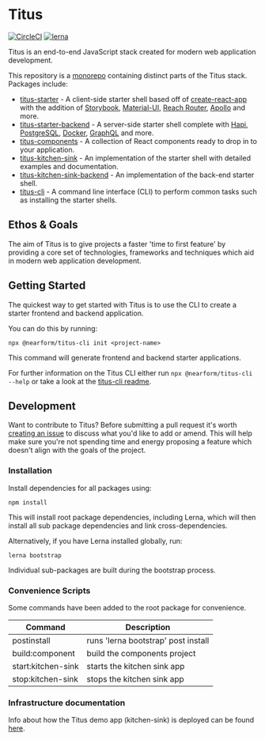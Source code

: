 # Titus

[![CircleCI](https://circleci.com/gh/nearform/titus.svg?style=svg&circle-token=ffb218c0396d2d09567299ee18ad345ef414e7d3)](https://circleci.com/gh/nearform/titus)
[![lerna](https://img.shields.io/badge/maintained%20with-lerna-cc00ff.svg)](https://lernajs.io/)


Titus is an end-to-end JavaScript stack created for modern web application development.

This repository is a [monorepo](https://lernajs.io/) containing distinct parts of the Titus stack. Packages include:

- [titus-starter](https://github.com/nearform/titus/tree/master/packages/titus-starter) - A client-side starter shell based off of [create-react-app](https://github.com/facebook/create-react-app) with the addition of [Storybook](https://storybook.js.org/), [Material-UI](https://material-ui.com/), [Reach Router](https://reach.tech/router), [Apollo](https://www.apollographql.com/) and more.
- [titus-starter-backend](https://github.com/nearform/titus/tree/master/packages/titus-starter-backend) - A server-side starter shell complete with [Hapi](https://hapijs.com/), [PostgreSQL](https://www.postgresql.org/), [Docker](https://www.docker.com/), [GraphQL](https://graphql.org/) and more.
- [titus-components](https://github.com/nearform/titus/tree/master/packages/titus-components) - A collection of React components ready to drop in to your application.
- [titus-kitchen-sink](https://github.com/nearform/titus/tree/master/packages/titus-kitchen-sink) - An implementation of the starter shell with detailed examples and documentation.
- [titus-kitchen-sink-backend](https://github.com/nearform/titus/tree/master/packages/titus-kitchen-sink-backend) - An implementation of the back-end starter shell.
- [titus-cli](https://github.com/nearform/titus/tree/master/packages/titus-cli) - A command line interface (CLI) to perform common tasks such as installing the starter shells.



## Ethos & Goals

The aim of Titus is to give projects a faster 'time to first feature' by providing a core set of technologies, frameworks and techniques which aid in modern web application development.

## Getting Started

The quickest way to get started with Titus is to use the CLI to create a starter frontend and backend application.

You can do this by running:

```
npx @nearform/titus-cli init <project-name>
```

This command will generate frontend and backend starter applications.

For further information on the Titus CLI either run `npx @nearform/titus-cli --help` or take a look at the [titus-cli readme](https://github.com/nearform/titus/blob/master/packages/titus-cli/README.md).

## Development

Want to contribute to Titus? Before submitting a pull request it's worth [creating an issue](https://github.com/nearform/titus/issues) to discuss what you'd like to add or amend. This will help make sure you're not spending time and energy proposing a feature which doesn't align with the goals of the project.

### Installation

Install dependencies for all packages using:

```
npm install
```

This will install root package dependencies, including Lerna, which will then install all sub package dependencies and link cross-dependencies.

Alternatively, if you have Lerna installed globally, run:

```
lerna bootstrap
```

Individual sub-packages are built during the bootstrap process.

### Convenience Scripts

Some commands have been added to the root package for convenience.

| Command            | Description                         |
| ------------------ | ----------------------------------- |
| postinstall        | runs 'lerna bootstrap' post install |
| build:component    | build the components project        |
| start:kitchen-sink | starts the kitchen sink app         |
| stop:kitchen-sink  | stops the kitchen sink app          |

### Infrastructure documentation

Info about how the Titus demo app (kitchen-sink) is deployed can be found [here](https://github.com/nearform/titus/blob/master/kubernetes/README.md).
